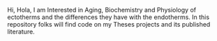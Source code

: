 Hi, Hola,
I am Interested in Aging, Biochemistry and Physiology of ectotherms and the differences they have with the endotherms. In this repository folks will find code on my Theses projects and its published literature.
  
<!---
Lily-Wiens/Lily-Wiens is a ✨ special ✨ repository because its `README.md` (this file) appears on your GitHub profile.
You can click the Preview link to take a look at your changes.
--->
